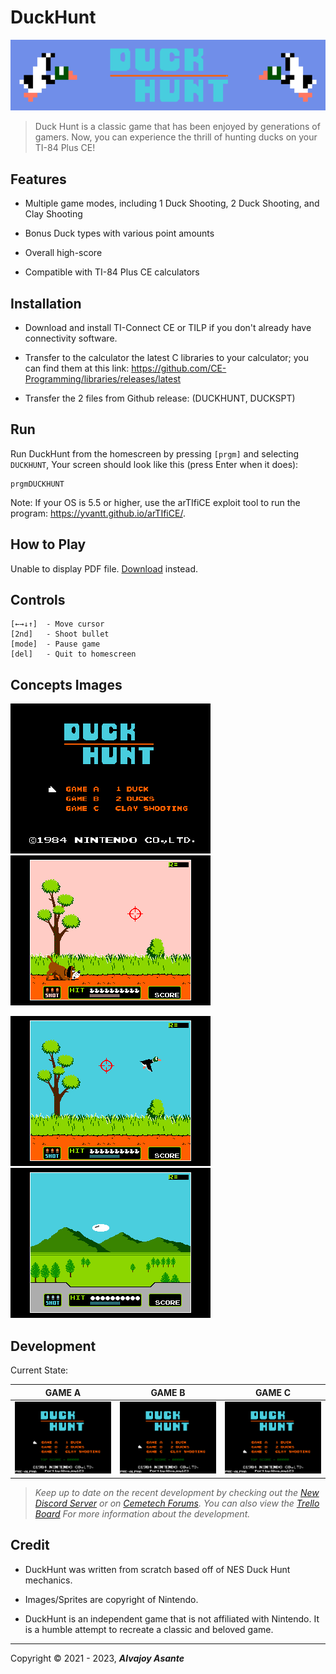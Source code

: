 # DuckHunt 

<html>
<center>
<img src="./images/banner.png"></img>
</center>
</html>

> Duck Hunt is a classic game that has been enjoyed by generations of gamers. Now, you can experience the thrill of hunting ducks on your TI-84 Plus CE!

## Features

* Multiple game modes, including 1 Duck Shooting, 2 Duck Shooting, and Clay Shooting

* Bonus Duck types with various point amounts

* Overall high-score

* Compatible with TI-84 Plus CE calculators

## Installation

* Download and install TI-Connect CE or TILP if you don't already have connectivity software.

* Transfer to the calculator the latest C libraries to your calculator; you can find them at this link:
  https://github.com/CE-Programming/libraries/releases/latest

* Transfer the 2 files from Github release: (DUCKHUNT, DUCKSPT)

## Run

Run DuckHunt from the homescreen by pressing `[prgm]` and selecting `DUCKHUNT`,
Your screen should look like this (press Enter when it does):

    prgmDUCKHUNT

Note: If your OS is 5.5 or higher, use the arTIfiCE exploit tool to run the program: https://yvantt.github.io/arTIfiCE/.

## How to Play
<html>
 <object data="./docs/DUCKHUNT_MANUAL.pdf" type="application/pdf" width="100%" height="500px">
      <p>Unable to display PDF file. <a href="./docs/DUCKHUNT_MANUAL.pdf">Download</a> instead.</p>
    </object>
</html>

## Controls 

    [←→↓↑]  - Move cursor 
    [2nd]   - Shoot bullet
    [mode]  - Pause game
    [del]   - Quit to homescreen


## Concepts Images

![](./images/CONCEPTS/menu.png) ![](./images/CONCEPTS/game_a.png)

![](./images/CONCEPTS/game_b.png) ![](./images/CONCEPTS/game_c.png)

## Development
Current State:

| GAME A                                            | GAME B                                            | GAME C                                            |
| ------------------------------------------------- | ------------------------------------------------- | ------------------------------------------------- |
| ![](./images/SCREENSHOTS/GAME%20A/SHOWCASE_1.png) | ![](./images/SCREENSHOTS/GAME%20B/SHOWCASE_1.png) | ![](./images/SCREENSHOTS/GAME%20C/SHOWCASE_1.png) |


> *Keep up to date on the recent development by checking out the [New Discord Server](https://discord.gg/xyUZgnD4UJ "New Discord Server") or on [Cemetech Forums](https://www.cemetech.net/forum/viewtopic.php?t=15070 "Cemetech Forums"). You can also view the [Trello Board](https://trello.com/b/NkkezsJu/duckhunt-development-c) For more information about the development.*

## Credit

* DuckHunt was written from scratch based off of NES Duck Hunt mechanics. 

* Images/Sprites are copyright of Nintendo.

* DuckHunt is an independent game that is not affiliated with Nintendo. It is a humble attempt to recreate a classic and beloved game.

------------

 Copyright &copy; 2021 - 2023, ***Alvajoy Asante***

